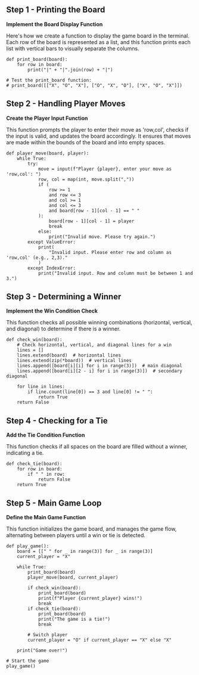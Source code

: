 ## Step 1 - Printing the Board

**Implement the Board Display Function**

Here's how we create a function to display the game board in the terminal. Each row of the board is represented as a list, and this function prints each list with vertical bars to visually separate the columns.

```
def print_board(board):
    for row in board:
        print("|" + "|".join(row) + "|")

# Test the print_board function:
# print_board([["X", "O", "X"], ["O", "X", "O"], ["X", "O", "X"]])
```

## Step 2 - Handling Player Moves

**Create the Player Input Function**

This function prompts the player to enter their move as 'row,col', checks if the input is valid, and updates the board accordingly. It ensures that moves are made within the bounds of the board and into empty spaces.

```
def player_move(board, player):
    while True:
        try:
            move = input(f"Player {player}, enter your move as 'row,col': ")
            row, col = map(int, move.split(","))
            if (
                row >= 1
                and row <= 3
                and col >= 1
                and col <= 3
                and board[row - 1][col - 1] == " "
            ):
                board[row - 1][col - 1] = player
                break
            else:
                print("Invalid move. Please try again.")
        except ValueError:
            print(
                "Invalid input. Please enter row and column as 'row,col' (e.g., 2,3)."
            )
        except IndexError:
            print("Invalid input. Row and column must be between 1 and 3.")
```

## Step 3 - Determining a Winner

**Implement the Win Condition Check**

This function checks all possible winning combinations (horizontal, vertical, and diagonal) to determine if there is a winner.

```
def check_win(board):
    # Check horizontal, vertical, and diagonal lines for a win
    lines = []
    lines.extend(board)  # horizontal lines
    lines.extend(zip(*board))  # vertical lines
    lines.append([board[i][i] for i in range(3)])  # main diagonal
    lines.append([board[i][2 - i] for i in range(3)])  # secondary diagonal

    for line in lines:
        if line.count(line[0]) == 3 and line[0] != " ":
            return True
    return False
```

## Step 4 - Checking for a Tie

**Add the Tie Condition Function**

This function checks if all spaces on the board are filled without a winner, indicating a tie.

```
def check_tie(board):
    for row in board:
        if " " in row:
            return False
    return True
```

## Step 5 - Main Game Loop

**Define the Main Game Function**

This function initializes the game board, and manages the game flow, alternating between players until a win or tie is detected.

```
def play_game():
    board = [[" " for _ in range(3)] for _ in range(3)]
    current_player = "X"

    while True:
        print_board(board)
        player_move(board, current_player)

        if check_win(board):
            print_board(board)
            print(f"Player {current_player} wins!")
            break
        if check_tie(board):
            print_board(board)
            print("The game is a tie!")
            break

        # Switch player
        current_player = "O" if current_player == "X" else "X"

    print("Game over!")

# Start the game
play_game()
```


